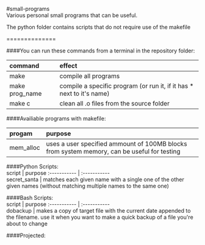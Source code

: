 #small-programs  
Various personal small programs that can be useful.

The python folder contains scripts that do not require use of the makefile  
  
==============  

####You can run these commands from a terminal in the repository folder:  

command | effect  
:---------- | :----------  
make | compile all programs  
make prog_name | compile a specific program (or run it, if it has * next to it's name) 
make c | clean all .o files from the source folder  

####Availiable programs with makefile:  
  
progam | purpose
:----------- | :-----------  
mem_alloc | uses a user specified ammount of 100MB blocks from system memory, can be useful for testing

####Python Scripts:  
script | purpose
:----------- | :-----------  
secret_santa | matches each given name with a single one of the other given names (without matching multiple names to the same one)

####Bash Scripts:  
script | purpose
:----------- | :-----------  
dobackup | makes a copy of target file with the current date appended to the filename. use it when you want to make a quick backup of a file you're about to change

####Projected:
